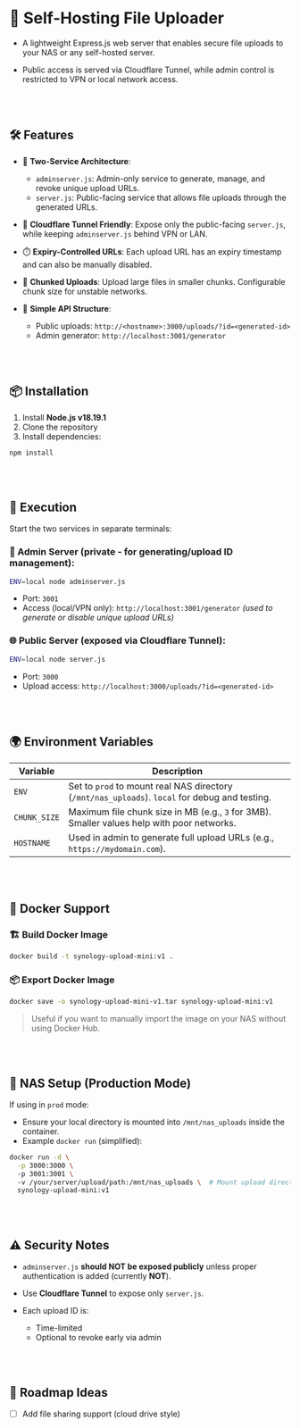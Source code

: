 # 📂 Self-Hosting File Uploader

- A lightweight Express.js web server that enables secure file uploads to your NAS or any self-hosted server.  

- Public access is served via Cloudflare Tunnel, while admin control is restricted to VPN or local network access.


<br>
<br>

## 🛠️ Features

- 🔐 **Two-Service Architecture**:
  - `adminserver.js`: Admin-only service to generate, manage, and revoke unique upload URLs.
  - `server.js`: Public-facing service that allows file uploads through the generated URLs.
  
- 📡 **Cloudflare Tunnel Friendly**: Expose only the public-facing `server.js`, while keeping `adminserver.js` behind VPN or LAN.

- ⏱️ **Expiry-Controlled URLs**: Each upload URL has an expiry timestamp and can also be manually disabled.

- 🧩 **Chunked Uploads**: Upload large files in smaller chunks. Configurable chunk size for unstable networks.

- 🧾 **Simple API Structure**:
  - Public uploads: `http://<hostname>:3000/uploads/?id=<generated-id>`
  - Admin generator: `http://localhost:3001/generator`


<br>
<br>


## 📦 Installation

1. Install **Node.js v18.19.1**
2. Clone the repository
3. Install dependencies:

```bash
npm install
````

<br>
<br>


## 🚀 Execution

Start the two services in separate terminals:

### 🔧 Admin Server (private - for generating/upload ID management):

```bash
ENV=local node adminserver.js
```

* Port: `3001`
* Access (local/VPN only):
  `http://localhost:3001/generator`
  *(used to generate or disable unique upload URLs)*

### 🌐 Public Server (exposed via Cloudflare Tunnel):

```bash
ENV=local node server.js
```

* Port: `3000`
* Upload access:
  `http://localhost:3000/uploads/?id=<generated-id>`


<br>
<br>


## 🌍 Environment Variables

| Variable     | Description                                                                                      |
| ------------ | ------------------------------------------------------------------------------------------------ |
| `ENV`        | Set to `prod` to mount real NAS directory (`/mnt/nas_uploads`). `local` for debug and testing.   |
| `CHUNK_SIZE` | Maximum file chunk size in MB (e.g., `3` for 3MB). Smaller values help with poor networks.       |
| `HOSTNAME`   | Used in admin to generate full upload URLs (e.g., `https://mydomain.com`).                       |


<br>
<br>


## 🐳 Docker Support

### 🏗️ Build Docker Image

```bash
docker build -t synology-upload-mini:v1 .
```

### 📦 Export Docker Image

```bash
docker save -o synology-upload-mini-v1.tar synology-upload-mini:v1
```

> Useful if you want to manually import the image on your NAS without using Docker Hub.


<br>
<br>


## 🧱 NAS Setup (Production Mode)

If using in `prod` mode:

* Ensure your local directory is mounted into `/mnt/nas_uploads` inside the container.
* Example `docker run` (simplified):

```bash
docker run -d \
  -p 3000:3000 \    
  -p 3001:3001 \   
  -v /your/server/upload/path:/mnt/nas_uploads \  # Mount upload directory
  synology-upload-mini:v1
```

<br>
<br>

## ⚠️ Security Notes

* `adminserver.js` **should NOT be exposed publicly** unless proper authentication is added (currently **NOT**).
* Use **Cloudflare Tunnel** to expose only `server.js`.
* Each upload ID is:

  * Time-limited
  * Optional to revoke early via admin

<br>
<br>

## 📌 Roadmap Ideas

* [ ] Add file sharing support (cloud drive style)

<br>
<br>
<br>
<br>

